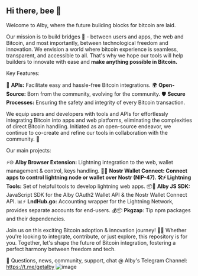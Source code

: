 ## Hi there, bee 👋

<!--

**Here are some ideas to get you started:**

🙋‍♀️ A short introduction - what is your organization all about?
🌈 Contribution guidelines - how can the community get involved?
👩‍💻 Useful resources - where can the community find your docs? Is there anything else the community should know?
🍿 Fun facts - what does your team eat for breakfast?
🧙 Remember, you can do mighty things with the power of [Markdown](https://docs.github.com/github/writing-on-github/getting-started-with-writing-and-formatting-on-github/basic-writing-and-formatting-syntax)
-->

 
 Welcome to Alby, where the future building blocks for bitcoin are laid.

Our mission is to build bridges 🌉 - between users and apps, the web and Bitcoin, and most importantly, between technological freedom and innovation. 
We envision a world where bitcoin experience is seamless, transparent, and accessible to all. That's why we hope our tools will help builders to innovate with ease and **make anything possible in Bitcoin.**



Key Features:

🔄 **APIs:** Facilitate easy and hassle-free Bitcoin integrations. 
🌍 **Open-Source:** Born from the community, evolving for the community. 
🛡️ **Secure Processes:** Ensuring the safety and integrity of every Bitcoin transaction. 

We equip users and developers with tools and APIs for effortlessly integrating Bitcoin into apps and web platforms, eliminating the complexities of direct Bitcoin handling. Initiated as an open-source endeavor, we continue to co-create and refine our tools in collaboration with the community. 👥

Our main projects:

⚡🌐 **Alby Browser Extension:** Lightning integration to the web, wallet management & control, keys handling. 
🔗📲 **Nostr Wallet Connect: **Connect apps to control lightning node or wallet over Nostr (NIP-47). 
🛠️⚡** Lightning Tools:** Set of helpful tools to develop lightning web apps. 
📦🔌 **Alby JS SDK:** JavaScript SDK for the Alby OAuth2 Wallet API & the Nostr Wallet Connect API. 
📊⚡ **LndHub.go:** Accounting wrapper for the Lightning Network, provides separate accounts for end-users. 
💰📦 **Pkgzap**: Tip npm packages and their dependencies. 



Join us on this exciting Bitcoin adoption & innovation journey! 🚀🌌
Whether you're looking to integrate, contribute, or just explore, this repository is for you. Together, let's shape the future of Bitcoin integration, fostering a perfect harmony between freedom and tech.

💬 Questions, news, community, support, chat @ Alby's Telegram Channel: https://t.me/getalby
![image](https://github.com/getAlby/.github/assets/16482809/0133ee55-39d7-49f8-bc47-1884e5415774)


